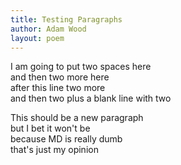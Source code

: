 ```yaml
---
title: Testing Paragraphs
author: Adam Wood
layout: poem
---
```


I am going to put two spaces here  
and then two more here  
after this line two more  
and then two plus a blank line with two  
  
This should be a new paragraph  
but I bet it won't be  
because MD is really dumb  
that's just my opinion  
